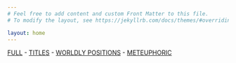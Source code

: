 ```yaml
---
# Feel free to add content and custom Front Matter to this file.
# To modify the layout, see https://jekyllrb.com/docs/themes/#overriding-theme-defaults

layout: home
---
```

[FULL](/full.markdown) - [TITLES](/index) - [WORLDLY POSITIONS](/worldlypositions.markdown) - [METEUPHORIC](meteuphoric.markdown)
